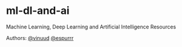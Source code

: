 # ml-dl-and-ai
Machine Learning, Deep Learning and Artificial Intelligence Resources

Authors: 
[@vinuud](https://github.com/VinuUD)
[@espurrr](https://github.com/espurrr)
